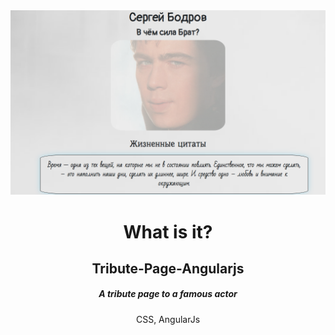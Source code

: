 <img src="https://github.com/YKalashnikov/tribute-page-angularjs/blob/gh-pages/tribute%20page%20image.png"/>
<h1 align="center">What is it?</h1>
<h2 align="center">Tribute-Page-Angularjs</h2>
<h5 align="center"> A tribute page to a famous actor  </h5>
<p align="center">CSS, AngularJs</p> 


 
